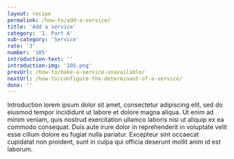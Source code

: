 ```yaml
---
layout: recipe
permalink: /how-to/add-a-service/
title: 'Add a service'
category: '1. Part A'
sub-category: 'Service'
rate: '3'
number: '105'
introduction-text: ''
introduction-img: '105.png'
prevUrl: /how-to/make-a-service-unavailable/
nextUrl: /how-to/configure-the-determinant-of-a-service/
done: ''
---
```


Introduction lorem ipsum dolor sit amet, consectetur adipiscing elit, sed do eiusmod tempor incididunt ut labore et dolore magna aliqua. Ut enim ad minim veniam, quis nostrud exercitation ullamco laboris nisi ut aliquip ex ea commodo consequat. Duis aute irure dolor in reprehenderit in voluptate velit esse cillum dolore eu fugiat nulla pariatur. Excepteur sint occaecat cupidatat non proident, sunt in culpa qui officia deserunt mollit anim id est laborum.

